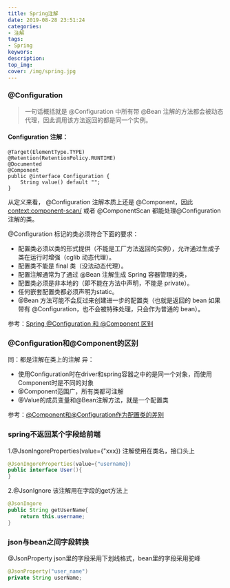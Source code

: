 ```yaml
---
title: Spring注解
date: 2019-08-28 23:51:24
categories:
- 注解
tags:
- Spring
keywors: 
description: 
top_img: 
cover: /img/spring.jpg
---
```

### @Configuration

>一句话概括就是 @Configuration 中所有带 @Bean 注解的方法都会被动态代理，因此调用该方法返回的都是同一个实例。

#### Configuration 注解：
```
@Target(ElementType.TYPE)
@Retention(RetentionPolicy.RUNTIME)
@Documented
@Component
public @interface Configuration {
    String value() default "";
}
```
从定义来看， @Configuration 注解本质上还是 @Component，因此 <context:component-scan/> 或者 @ComponentScan 都能处理@Configuration 注解的类。

@Configuration 标记的类必须符合下面的要求：
- 配置类必须以类的形式提供（不能是工厂方法返回的实例），允许通过生成子类在运行时增强（cglib 动态代理）。
- 配置类不能是 final 类（没法动态代理）。
- 配置注解通常为了通过 @Bean 注解生成 Spring 容器管理的类，
- 配置类必须是非本地的（即不能在方法中声明，不能是 private）。
- 任何嵌套配置类都必须声明为static。
- @Bean 方法可能不会反过来创建进一步的配置类（也就是返回的 bean 如果带有 @Configuration，也不会被特殊处理，只会作为普通的 bean）。


参考：[Spring @Configuration 和 @Component 区别](https://blog.csdn.net/isea533/article/details/78072133)

### @Configuration和@Component的区别
同：都是注解在类上的注解
异：
- 使用Configuration时在driver和spring容器之中的是同一个对象，而使用Component时是不同的对象
- @Component范围广，所有类都可注解
- @Value的成员变量和@Bean注解方法，就是一个配置类

参考：[@Component和@Configuration作为配置类的差别](https://blog.csdn.net/long476964/article/details/80626930)

### spring不返回某个字段给前端
1.@JsonIngoreProperties(value={"xxx})
注解使用在类名，接口头上
```java
@JsonIngoreProperties(value={"username})
public interface User(){
}
```

2.@JsonIgnore
该注解用在字段的get方法上
```java
@JsonIngore
public String getUserName{
    return this.username;
}
```

### json与bean之间字段转换
@JsonProperty
json里的字段采用下划线格式，bean里的字段采用驼峰
```java
@JsonProperty("user_name")
private String userName;
```
